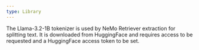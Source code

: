 ```yaml
---
type: Library
---
```


The Llama-3.2-1B tokenizer is used by NeMo Retriever extraction for splitting text. It is downloaded from HuggingFace and requires access to be requested and a HuggingFace access token to be set.